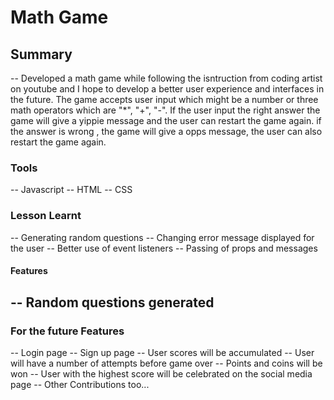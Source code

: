 # Math Game
## Summary
-- Developed a math game while following the isntruction from coding artist on youtube and I hope to develop a better user experience and interfaces in the future. The game accepts user input which might be a number or three math operators which are "*", "+", "-". If the user input the right answer the game will give a yippie message and the user can restart the game again. if the answer is wrong , the game  will give a opps message, the user can also restart the game again.

### Tools
-- Javascript
-- HTML
-- CSS

### Lesson Learnt
-- Generating random questions
-- Changing error message displayed for the user
-- Better use of event listeners
-- Passing of props and messages

#### Features
-- Random questions generated
--

### For the future Features
-- Login page
-- Sign up page
-- User scores will be accumulated
-- User will have a number of attempts before game over
-- Points and coins will be won
-- User with the highest score will be celebrated on the social media page
-- Other Contributions too...